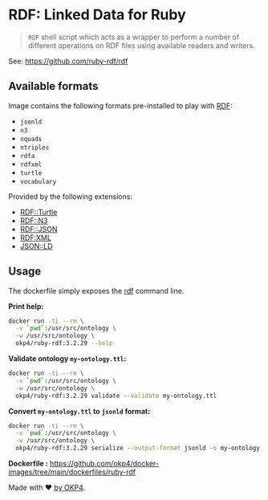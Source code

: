 # RDF: Linked Data for Ruby

> `RDF` shell script which acts as a wrapper to perform a number of different operations on RDF files using available readers and writers.

See: <https://github.com/ruby-rdf/rdf>

## Available formats

Image contains the following formats pre-installed to play with [RDF](https://www.w3.org/RDF/):

- `jsonld`
- `n3`
- `nquads`
- `ntriples`
- `rdfa`
- `rdfxml`
- `turtle`
- `vocabulary`

Provided by the following extensions:

- [RDF::Turtle](https://github.com/ruby-rdf/rdf-turtle)
- [RDF::N3](https://github.com/ruby-rdf/rdf-n3)
- [RDF::JSON](https://github.com/ruby-rdf/rdf-json)
- [RDF:XML](https://github.com/ruby-rdf/rdf-rdfxml)
- [JSON::LD](https://github.com/ruby-rdf/json-ld)

## Usage

The dockerfile simply exposes the [rdf](https://github.com/ruby-rdf/rdf#command-line) command line.

**Print help:**

```sh
docker run -ti --rm \
  -v `pwd`:/usr/src/ontology \
  -w /usr/src/ontology \
  okp4/ruby-rdf:3.2.29 --help
```

**Validate ontology `my-ontology.ttl`:**

```sh
docker run -ti --rm \
  -v `pwd`:/usr/src/ontology \
  -w /usr/src/ontology \
  okp4/ruby-rdf:3.2.29 validate --validate my-ontology.ttl
```

**Convert `my-ontology.ttl` to `jsonld` format:**

```sh
docker run -ti --rm \
  -v `pwd`:/usr/src/ontology \
  -w /usr/src/ontology \
  okp4/ruby-rdf:3.2.29 serialize --output-format jsonld -o my-ontology.json my-ontology.ttl
```

**Dockerfile :** <https://github.com/okp4/docker-images/tree/main/dockerfiles/ruby-rdf>

Made with ❤️ [by OKP4](https://okp4.network).
